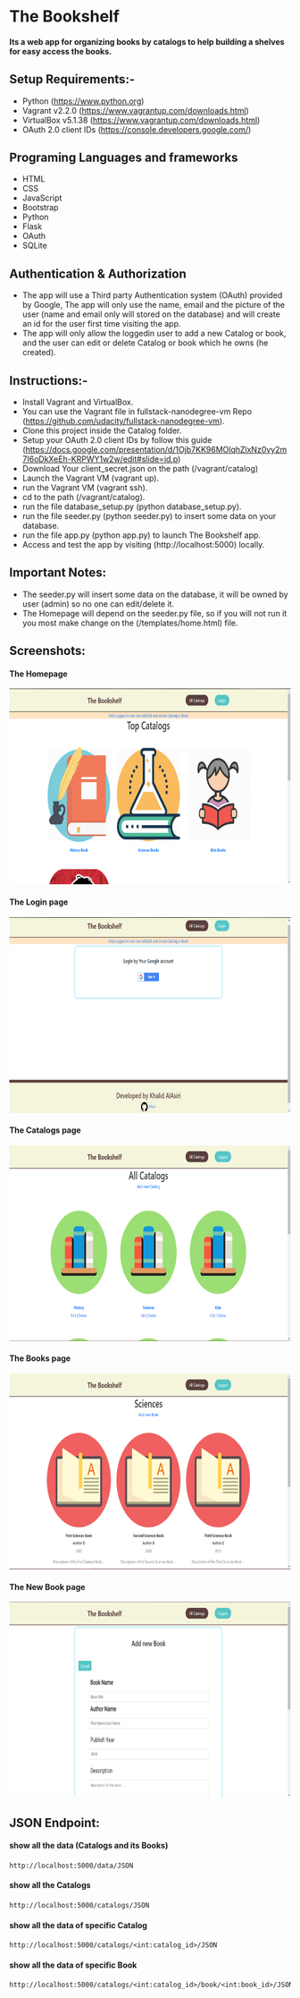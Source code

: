 
# The Bookshelf
#### Its a web app for organizing books by catalogs to help building a shelves for easy access the books.

## Setup Requirements:-
- Python  (https://www.python.org)
- Vagrant v2.2.0  (https://www.vagrantup.com/downloads.html) 
- VirtualBox v5.1.38  (https://www.vagrantup.com/downloads.html)
- OAuth 2.0 client IDs (https://console.developers.google.com/)

## Programing Languages and frameworks
- HTML
- CSS
- JavaScript
- Bootstrap
- Python
- Flask
- OAuth
- SQLite

## Authentication & Authorization
- The app will use a Third party Authentication system (OAuth) provided by Google, The app will only use the name, email and the picture of the user (name and email only will stored on the database) and will create an id for the user first time visiting the app.
- The app will only allow the loggedin user to add a new Catalog or book, and the user can edit or delete Catalog or book which he owns (he created).


## Instructions:-
- Install Vagrant and VirtualBox.
- You can use the Vagrant file in fullstack-nanodegree-vm Repo (https://github.com/udacity/fullstack-nanodegree-vm).
- Clone this project inside the Catalog folder.
- Setup your OAuth 2.0 client IDs by follow this guide (https://docs.google.com/presentation/d/1Ojb7KK96MOlqhZlxNz0vy2m7I6oDkXeEh-KRPWY1w2w/edit#slide=id.p)
- Download Your client_secret.json on the path (/vagrant/catalog)
- Launch the Vagrant VM (vagrant up).
- run the Vagrant VM (vagrant ssh).
- cd to the path (/vagrant/catalog).
- run the file database_setup.py (python database_setup.py).
- run the file seeder.py (python seeder.py) to insert some data on your database.
- run the file app.py (python app.py) to launch The Bookshelf app.
- Access and test the app by visiting (http://localhost:5000) locally.

## Important Notes: 
- The seeder.py will insert some data on the database, it will be owned by user (admin) so no one can edit/delete it.
- The Homepage will depend on the seeder.py file, so if you will not run it you most make change on the (/templates/home.html) file.

## Screenshots:
#### The Homepage
<img src="/Screenshot/Homepage.PNG" alt="Homepage" width="700" height="350">

#### The Login page
<img src="/Screenshot/Login.PNG" alt="Login page" width="700" height="350">

#### The Catalogs page
<img src="/Screenshot/AllCatalogs.PNG" alt="Catalogs page" width="700" height="350">

#### The Books page
<img src="/Screenshot/Books.PNG" alt="Books page" width="700" height="350">

#### The New Book page
<img src="/Screenshot/NewBook.PNG" alt="Book page" width="700" height="350">

## JSON Endpoint:
#### show all the data (Catalogs and its Books)
````
http://localhost:5000/data/JSON
````

#### show all the Catalogs
````
http://localhost:5000/catalogs/JSON
````

#### show all the data of specific Catalog
````
http://localhost:5000/catalogs/<int:catalog_id>/JSON
````

#### show all the data of specific Book
````
http://localhost:5000/catalogs/<int:catalog_id>/book/<int:book_id>/JSON
````
